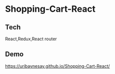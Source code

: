 # Shopping-Cart-React

## Tech

React,Redux,React router

## Demo

https://uribaynesay.github.io/Shopping-Cart-React/
